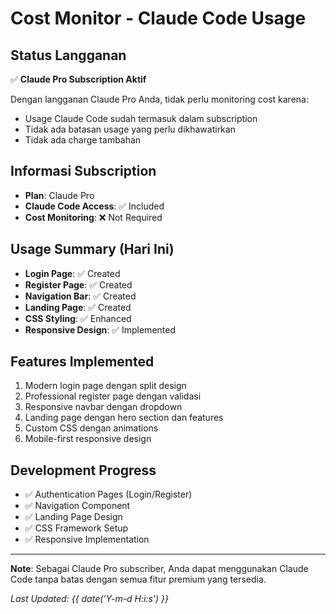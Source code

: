 # Cost Monitor - Claude Code Usage

## Status Langganan
✅ **Claude Pro Subscription Aktif**

Dengan langganan Claude Pro Anda, tidak perlu monitoring cost karena:
- Usage Claude Code sudah termasuk dalam subscription
- Tidak ada batasan usage yang perlu dikhawatirkan
- Tidak ada charge tambahan

## Informasi Subscription
- **Plan**: Claude Pro
- **Claude Code Access**: ✅ Included
- **Cost Monitoring**: ❌ Not Required

## Usage Summary (Hari Ini)
- **Login Page**: ✅ Created
- **Register Page**: ✅ Created
- **Navigation Bar**: ✅ Created
- **Landing Page**: ✅ Created
- **CSS Styling**: ✅ Enhanced
- **Responsive Design**: ✅ Implemented

## Features Implemented
1. Modern login page dengan split design
2. Professional register page dengan validasi
3. Responsive navbar dengan dropdown
4. Landing page dengan hero section dan features
5. Custom CSS dengan animations
6. Mobile-first responsive design

## Development Progress
- ✅ Authentication Pages (Login/Register)
- ✅ Navigation Component
- ✅ Landing Page Design
- ✅ CSS Framework Setup
- ✅ Responsive Implementation

---

**Note**: Sebagai Claude Pro subscriber, Anda dapat menggunakan Claude Code tanpa batas dengan semua fitur premium yang tersedia.

*Last Updated: {{ date('Y-m-d H:i:s') }}*